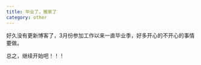 ```yaml
---
title: 毕业了，搬家了
category: other
---
```


好久没有更新博客了，3月份参加工作以来一直毕业季，好多开心的不开心的事情要做。
<!--more-->

总之，继续开始吧！！！
